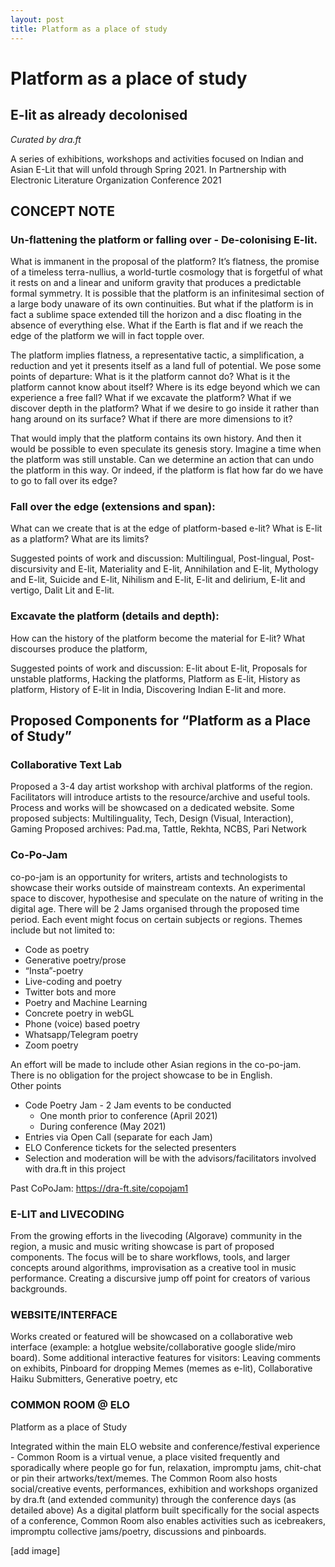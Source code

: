 ```yaml
---
layout: post
title: Platform as a place of study
---
```


# Platform as a place of study 
## E-lit as already decolonised 
*Curated by dra.ft*

A series of exhibitions, workshops and activities focused on Indian and Asian E-Lit that will unfold through Spring 2021.
In Partnership with Electronic Literature Organization Conference 2021


## CONCEPT NOTE
### Un-flattening the platform or falling over - De-colonising E-lit.
What is immanent in the proposal of the platform? It’s flatness, the promise of a timeless terra-nullius, a world-turtle cosmology that is forgetful of what it rests on and a linear and uniform gravity that produces a predictable formal symmetry. It is possible that the platform is an infinitesimal section of a large body unaware of its own continuities. But what if the platform is in fact a sublime space extended till the horizon and a disc floating in the absence of everything else. What if the Earth is flat and if we reach the edge of the platform we will in fact topple over. 

The platform implies flatness, a representative tactic, a simplification, a reduction and yet it presents itself as a land full of potential. We pose some points of departure: 
What is it the platform cannot do? 
What is it the platform cannot know about itself? 
Where is its edge beyond which we can experience a free fall? 
What if we excavate the platform? 
What if we discover depth in the platform? 
What if we desire to go inside it rather than hang around on its surface? 
What if there are more dimensions to it? 

That would imply that the platform contains its own history. And then it would be possible to even speculate its genesis story. Imagine a time when the platform was still unstable. Can we determine an action that can undo the platform in this way. Or indeed, if the platform is flat how far do we have to go to fall over its edge?

### Fall over the edge (extensions and span): 
What can we create that is at the edge of platform-based e-lit?
What is E-lit as a platform? What are its limits? 

Suggested points of work and discussion:
Multilingual, Post-lingual, Post-discursivity and E-lit, Materiality and E-lit, Annihilation and E-lit, Mythology and E-lit, Suicide and E-lit, Nihilism and E-lit, E-lit and delirium, E-lit and vertigo, Dalit Lit and E-lit. 

### Excavate the platform (details and depth): 
How can the history of the platform become the material for E-lit? 
What discourses produce the platform, 

Suggested points of work and discussion:
E-lit about E-lit, Proposals for unstable platforms, Hacking the platforms, Platform as E-lit, History as platform, History of E-lit in India, Discovering Indian E-lit and more. 

## Proposed Components for “Platform as a Place of Study”
### Collaborative Text Lab
Proposed a 3-4 day artist workshop with archival platforms of the region.  Facilitators will introduce artists to the resource/archive and useful tools. Process and works will be showcased on a dedicated website. 
Some proposed subjects: Multilinguality, Tech, Design (Visual, Interaction), Gaming
Proposed archives: Pad.ma, Tattle, Rekhta,  NCBS, Pari Network

### Co-Po-Jam 
co-po-jam is an opportunity for writers, artists and technologists to showcase their works outside of mainstream contexts. An experimental space to discover, hypothesise and speculate on the nature of writing in the digital age.
There will be 2 Jams organised through the proposed time period. Each event might focus on certain subjects or regions. 
Themes include but not limited to:
- Code as poetry
- Generative poetry/prose
- “Insta”-poetry 
- Live-coding and poetry
- Twitter bots and more 
- Poetry and Machine Learning
- Concrete poetry in webGL 
- Phone (voice) based poetry
- Whatsapp/Telegram poetry
- Zoom poetry

An effort will be made to include other Asian regions in the co-po-jam. There is no obligation for the project showcase to be in English.  
Other points
- Code Poetry Jam - 2 Jam events to be conducted
  - One month prior to conference (April 2021)
  - During conference (May 2021)
- Entries via Open Call (separate for each Jam)
- ELO Conference tickets for the selected presenters
- Selection and moderation will be with the advisors/facilitators involved with dra.ft in this project 

Past CoPoJam: https://dra-ft.site/copojam1

### E-LIT and LIVECODING
 From the growing efforts in the livecoding (Algorave) community in the region, a music and music writing showcase is part of proposed components. 
The focus will be to share workflows, tools, and larger concepts around algorithms, improvisation as a creative tool in music performance. Creating a discursive jump off point for creators of various backgrounds.  

### WEBSITE/INTERFACE
 Works created or featured will be showcased on a collaborative web interface (example: a hotglue website/collaborative google slide/miro board).
Some additional interactive features for visitors: Leaving comments on exhibits, Pinboard for dropping Memes (memes as e-lit), Collaborative Haiku Submitters, Generative poetry, etc

### COMMON ROOM @ ELO
Platform as a place of Study 

Integrated within the main ELO website and conference/festival experience - Common Room is a virtual venue, a place visited frequently and sporadically where people go for fun, relaxation, impromptu jams, chit-chat or pin their artworks/text/memes. 
The Common Room also hosts social/creative events, performances, exhibition and workshops organized by dra.ft (and extended community) through the conference days (as detailed above)
As a digital platform built specifically for the social aspects of a conference, Common Room also enables activities such as icebreakers, impromptu collective jams/poetry, discussions and pinboards. 

[add image]


